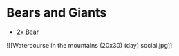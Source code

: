 
# Bears and Giants

* [2x Bear](https://www.dndbeyond.com/monsters/4485785-bear-mcdm)

![[Watercourse in the mountains (20x30) (day) social.jpg]]